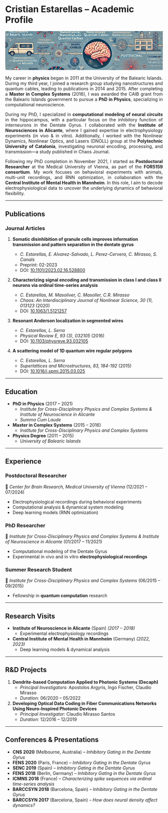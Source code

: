 # Cristian Estarellas – Academic Profile
![ilustracion](ilustracion.jpg)

<p align=justify>
My career in <strong>physics</strong> began in 2011 at the University of the Balearic Islands. During my third year, I joined a research group studying nanostructures and quantum cables, leading to publications in 2014 and 2015. After completing a <strong>Master in Complex Systems</strong> (2016), I was awarded the CAIB grant from the Balearic Islands government to pursue a <strong>PhD in Physics</strong>, specializing in computational neuroscience.
</p>
<p align=justify>
During my PhD, I specialized in <strong>computational modeling of neural circuits</strong> in the hippocampus, with a particular focus on the inhibitory function of interneurons in the Dentate Gyrus. I collaborated with the <strong>Institute of Neurosciences in Alicante</strong>, where I gained expertise in electrophysiology experiments (in vivo & in vitro). Additionally, I worked with the Nonlinear Dynamics, Nonlinear Optics, and Lasers (DNOLL) group at the <strong>Polytechnic University of Catalonia</strong>, investigating neuronal encoding, processing, and transmission—a study published in Chaos Journal.
</p>
<p align=justify>
Following my PhD completion in November 2021, I started as <strong>Postdoctoral Researcher</strong> at the Medical University of Vienna, as part of the <strong>FOR5159 consortium</strong>. My work focuses on behavioral experiments with animals, multi-unit recordings, and RNN optimization, in collaboration with the <strong>Central Institute of Mental Health in Mannheim</strong>. In this role, I aim to decode electrophysiological data to uncover the underlying dynamics of behavioral flexibility.
</p>

---

## Publications  
### **Journal Articles**  

1. **Somatic disinhibition of granule cells improves information transmission and pattern separation in the dentate gyrus**  
   - *C. Estarellas, E. Alvarez-Salvado, L. Perez-Cervera, C. Mirasso, S. Canals*  
   - Preprint: 02-2023  
   - DOI: [10.1101/2023.02.16.528800](https://doi.org/10.1101/2023.02.16.528800)  

2. **Characterizing signal encoding and transmission in class I and class II neurons via ordinal time-series analysis**  
   - *C. Estarellas, M. Masoliver, C. Masoller, C.R. Mirasso*  
   - *Chaos: An Interdisciplinary Journal of Nonlinear Science, 30 (1), 013123* (2020)  
   - DOI: [10.1063/1.5121257](https://doi.org/10.1063/1.5121257)  

3. **Resonant Anderson localization in segmented wires**  
   - *C. Estarellas, L. Serra*  
   - *Physical Review E, 93 (3), 032105* (2016)  
   - DOI: [10.1103/physreve.93.032105](https://doi.org/10.1103/physreve.93.032105)  

4. **A scattering model of 1D quantum wire regular polygons**  
   - *C. Estarellas, L. Serra*  
   - *Superlattices and Microstructures, 83, 184-192* (2015)  
   - DOI: [10.1016/j.spmi.2015.03.025](https://doi.org/10.1016/j.spmi.2015.03.025)  

---

## Education  

- **PhD in Physics** (2017 – 2021)  
  - *Institute for Cross-Disciplinary Physics and Complex Systems & Institute of Neuroscience in Alicante*  
  - *Summa Cum Laude*  
- **Master in Complex Systems** (2015 – 2016)  
  - *Institute for Cross-Disciplinary Physics and Complex Systems*  
- **Physics Degree** (2011 – 2015)  
  - *University of Balearic Islands*  

---

## Experience  

### **Postdoctoral Researcher**  
📍 *Center for Brain Research, Medical University of Vienna* (12/2021 – 07/2024)  
- Electrophysiological recordings during behavioral experiments  
- Computational analysis & dynamical system modeling  
- Deep learning models (RNN optimization)  

### **PhD Researcher**  
📍 *Institute for Cross-Disciplinary Physics and Complex Systems & Institute of Neuroscience in Alicante* (01/2017 – 11/2021)  
- Computational modeling of the Dentate Gyrus  
- Experimental in vivo and in vitro **electrophysiological recordings**  

### **Summer Research Student**  
📍 *Institute for Cross-Disciplinary Physics and Complex Systems* (06/2015 – 09/2015)  
- Fellowship in **quantum computation** research  

---

## Research Visits  
- **Institute of Neuroscience in Alicante** (Spain) *(2017 – 2018)*  
  - Experimental electrophysiology recordings  
- **Central Institute of Mental Health in Mannheim** (Germany) *(2022, 2023)*  
  - Deep learning models & dynamical analysis  

---

## R&D Projects  
1. **Dendrite-based Computation Applied to Photonic Systems (Decaph)**  
   - *Principal Investigators:* Apostolos Argyris, Ingo Fischer, Claudio Mirasso  
   - *Duration:* 06/2020 – 05/2022  
2. **Developing Optical Data Coding in Fiber Communications Networks Using Neuro-Inspired Photonic Devices**  
   - *Principal Investigator:* Claudio Mirasso Santos  
   - *Duration:* 12/2016 – 12/2019  

---

## Conferences & Presentations  
- **CNS 2020** (Melbourne, Australia) – *Inhibitory Gating in the Dentate Gyrus*  
- **FENS 2020** (Paris, France) – *Inhibitory Gating in the Dentate Gyrus*  
- **SENC 2019** (Spain) – *Inhibitory Gating in the Dentate Gyrus*  
- **FENS 2018** (Berlin, Germany) – *Inhibitory Gating in the Dentate Gyrus*  
- **ICMNS 2018** (France) – *Characterizing spike sequences via ordinal time-series analysis*  
- **BARCCSYN 2018** (Barcelona, Spain) – *Inhibitory Gating in the Dentate Gyrus*  
- **BARCCSYN 2017** (Barcelona, Spain) – *How does neural density affect dynamics?*  

